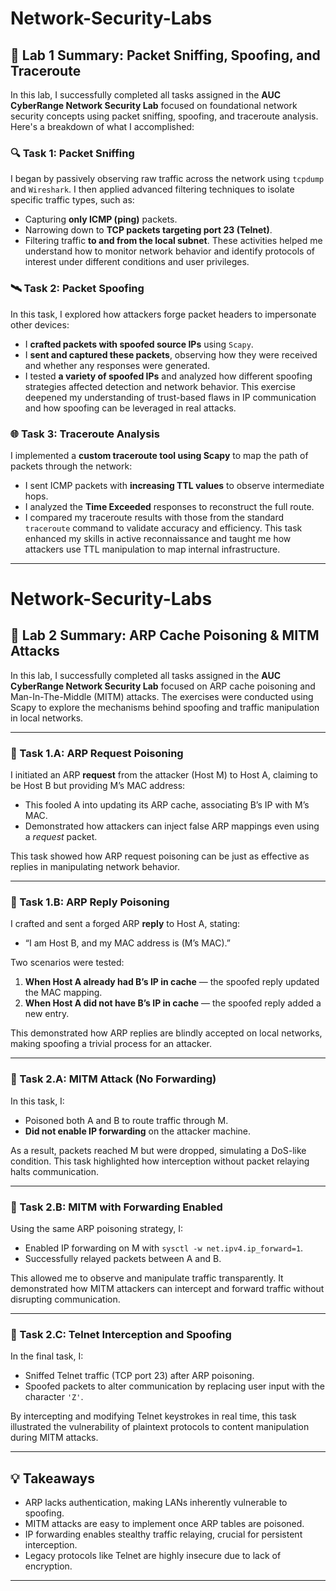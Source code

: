 # Network-Security-Labs

## 📘 Lab 1 Summary: Packet Sniffing, Spoofing, and Traceroute

In this lab, I successfully completed all tasks assigned in the **AUC CyberRange Network Security Lab** focused on foundational network security concepts using packet sniffing, spoofing, and traceroute analysis. Here's a breakdown of what I accomplished:

### 🔍 Task 1: Packet Sniffing
I began by passively observing raw traffic across the network using `tcpdump` and `Wireshark`. I then applied advanced filtering techniques to isolate specific traffic types, such as:
- Capturing **only ICMP (ping)** packets.
- Narrowing down to **TCP packets targeting port 23 (Telnet)**.
- Filtering traffic **to and from the local subnet**.
These activities helped me understand how to monitor network behavior and identify protocols of interest under different conditions and user privileges.

### 🛰️ Task 2: Packet Spoofing
In this task, I explored how attackers forge packet headers to impersonate other devices:
- I **crafted packets with spoofed source IPs** using `Scapy`.
- I **sent and captured these packets**, observing how they were received and whether any responses were generated.
- I tested **a variety of spoofed IPs** and analyzed how different spoofing strategies affected detection and network behavior.
This exercise deepened my understanding of trust-based flaws in IP communication and how spoofing can be leveraged in real attacks.

### 🌐 Task 3: Traceroute Analysis
I implemented a **custom traceroute tool using Scapy** to map the path of packets through the network:
- I sent ICMP packets with **increasing TTL values** to observe intermediate hops.
- I analyzed the **Time Exceeded** responses to reconstruct the full route.
- I compared my traceroute results with those from the standard `traceroute` command to validate accuracy and efficiency.
This task enhanced my skills in active reconnaissance and taught me how attackers use TTL manipulation to map internal infrastructure.

---

# Network-Security-Labs

## 📘 Lab 2 Summary: ARP Cache Poisoning & MITM Attacks

In this lab, I successfully completed all tasks assigned in the **AUC CyberRange Network Security Lab** focused on ARP cache poisoning and Man-In-The-Middle (MITM) attacks. The exercises were conducted using Scapy to explore the mechanisms behind spoofing and traffic manipulation in local networks.

---

### 🧪 Task 1.A: ARP Request Poisoning

I initiated an ARP **request** from the attacker (Host M) to Host A, claiming to be Host B but providing M’s MAC address:
- This fooled A into updating its ARP cache, associating B’s IP with M’s MAC.
- Demonstrated how attackers can inject false ARP mappings even using a *request* packet.

This task showed how ARP request poisoning can be just as effective as replies in manipulating network behavior.

---

### 🧪 Task 1.B: ARP Reply Poisoning

I crafted and sent a forged ARP **reply** to Host A, stating:
- “I am Host B, and my MAC address is (M’s MAC).”

Two scenarios were tested:
1. **When Host A already had B’s IP in cache** — the spoofed reply updated the MAC mapping.
2. **When Host A did not have B’s IP in cache** — the spoofed reply added a new entry.

This demonstrated how ARP replies are blindly accepted on local networks, making spoofing a trivial process for an attacker.

---

### 🔄 Task 2.A: MITM Attack (No Forwarding)

In this task, I:
- Poisoned both A and B to route traffic through M.
- **Did not enable IP forwarding** on the attacker machine.

As a result, packets reached M but were dropped, simulating a DoS-like condition. This task highlighted how interception without packet relaying halts communication.

---

### 🔁 Task 2.B: MITM with Forwarding Enabled

Using the same ARP poisoning strategy, I:
- Enabled IP forwarding on M with `sysctl -w net.ipv4.ip_forward=1`.
- Successfully relayed packets between A and B.

This allowed me to observe and manipulate traffic transparently. It demonstrated how MITM attackers can intercept and forward traffic without disrupting communication.

---

### 🧬 Task 2.C: Telnet Interception and Spoofing

In the final task, I:
- Sniffed Telnet traffic (TCP port 23) after ARP poisoning.
- Spoofed packets to alter communication by replacing user input with the character `'Z'`.

By intercepting and modifying Telnet keystrokes in real time, this task illustrated the vulnerability of plaintext protocols to content manipulation during MITM attacks.

---

## 💡 Takeaways

- ARP lacks authentication, making LANs inherently vulnerable to spoofing.
- MITM attacks are easy to implement once ARP tables are poisoned.
- IP forwarding enables stealthy traffic relaying, crucial for persistent interception.
- Legacy protocols like Telnet are highly insecure due to lack of encryption.

---

